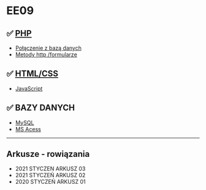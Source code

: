 # EE09

## ✅ [PHP](notatki/php/php.md) 
- [Połączenie z bazą danych](notatki/php/conn.md)
- [Metody http /formularze](notatki/php/http.md)

## ✅ [HTML/CSS](notatki/html/html-css.md)
- [JavaScript](notatki/html/js.md)
## ✅ BAZY DANYCH
- [MySQL](notatki/db/mysql.md)
- [MS Acess](notatki/db/access.md)

-----
## Arkusze - rowiązania

- 2021 STYCZEN ARKUSZ 03
- 2021 STYCZEŃ ARKUSZ 02
- 2020 STYCZEŃ ARKUSZ 01


